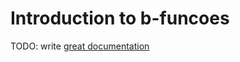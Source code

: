 # Introduction to b-funcoes

TODO: write [great documentation](http://jacobian.org/writing/what-to-write/)
